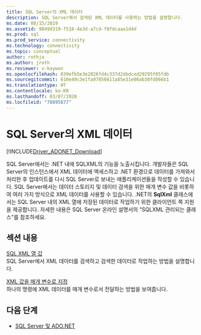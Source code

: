 ```yaml
---
title: SQL Server의 XML 데이터
description: SQL Server에서 검색된 XML 데이터를 사용하는 방법을 설명합니다.
ms.date: 08/15/2019
ms.assetid: 9849d319-f518-4e3d-a7cd-f8fdcaaa1d4d
ms.prod: sql
ms.prod_service: connectivity
ms.technology: connectivity
ms.topic: conceptual
author: rothja
ms.author: jroth
ms.reviewer: v-kaywon
ms.openlocfilehash: 039efb5e3e2826fd4c337d2dbdced29295f05fdb
ms.sourcegitcommit: 610e49c3e1fa97056611a85e31e06ab30fd866b1
ms.translationtype: HT
ms.contentlocale: ko-KR
ms.lasthandoff: 03/07/2020
ms.locfileid: "78895877"
---
```

# <a name="xml-data-in-sql-server"></a>SQL Server의 XML 데이터

[!INCLUDE[Driver_ADONET_Download](../../../includes/driver_adonet_download.md)]

SQL Server에서는 .NET 내에 SQLXML의 기능을 노출시킵니다. 개발자들은 SQL Server의 인스턴스에서 XML 데이터에 액세스하고 .NET 환경으로 데이터를 가져와서 처리한 후 업데이트를 다시 SQL Server로 보내는 애플리케이션들을 작성할 수 있습니다. SQL Server에서는 데이터 스토리지 및 데이터 검색을 위한 매개 변수 값을 비롯하여 여러 가지 방식으로 XML 데이터를 사용할 수 있습니다. .NET의 **SqlXml** 클래스에서는 SQL Server 내의 XML 열에 저장된 데이터로 작업하기 위한 클라이언트 쪽 지원을 제공합니다. 자세한 내용은 SQL Server 온라인 설명서의 "SQLXML 관리되는 클래스"를 참조하세요.  
  
## <a name="in-this-section"></a>섹션 내용  
[SQL XML 열 값](sql-xml-column-values.md)  
SQL Server에서 XML 데이터를 검색하고 검색한 데이터로 작업하는 방법을 설명합니다.  
  
[XML 값을 매개 변수로 지정](specify-xml-values-parameters.md)  
하나의 명령에 XML 데이터를 매개 변수로서 전달하는 방법을 보여줍니다.  
  
## <a name="next-steps"></a>다음 단계
- [SQL Server 및 ADO.NET](index.md)

